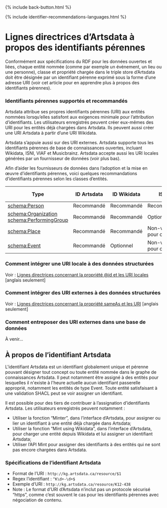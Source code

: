 <p>{% include back-button.html %}</p>
{% include identifier-recommendations-languages.html %}

# Lignes directrices d’Artsdata à propos des identifiants pérennes

Conformément aux spécifications du RDF pour les données ouvertes et liées, chaque entité nommée (comme par exemple un événement, un lieu ou une personne), classe et propriété chargée dans le triple store d’Artsdata doit être désignée par un identifiant pérenne exprimé sous la forme d’une adresse URI (voir cet article pour en apprendre plus à propos des identifiants pérennes).

### Identifiants pérennes supportés et recommandés
Artsdata attribue ses propres identifiants pérennes (URI) aux entités nommées lorsqu’elles satisfont aux exigences minimale pour l’attribution d’identifiants. Les utilisateurs enregistrés peuvent créer eux-mêmes des URI pour les entités déjà chargées dans Artsdata. Ils peuvent aussi créer une URI Artsdata à partir d’une URI Wikidata. 

Artsdata s’appuie aussi sur des URI externes. Artsdata supporte tous les identifiants pérennes de base de connaissances ouvertes, incluant Wikidata, ISNI, VIAF et Musicbrainz. Artsdata accepte aussi les URI locales générées par un fournisseur de données (voir plus bas).

Afin d’aider les fournisseurs de données dans l’adoption et la mise en œuvre d’identifiants pérennes, voici quelques recommandations d’identifiants pérennes selon les classes d’entités.

| Type | ID Artsdata | ID Wikidata | ISNI | URI locale |
| - | - | - | - | - |
| [schema:Person](https://schema.org/Person) | Recommandé | Recommandé | Recommandé | Optionnel |
| [schema:Organization](https://schema.org/Organization)<br>[schema:PerformingGroup]([url](https://schema.org/PerformingGroup)) | Recommandé | Recommandé | Optionnel | Optionnel |
| [schema:Place](https://schema.org/Place) | Recommandé | Recommandé | Non-valide pour ce type | Optionnel |
| [schema:Event](https://schema.org/Event) | Recommandé | Optionnel | Non-valide pour ce type | Optionnel |


### Comment intégrer une URI locale à des données structurées

Voir : [Lignes directrices concernant la propriété @id et les URI locales](https://culturecreates.github.io/artsdata-data-model/id-and-uri-guidelines) [anglais seulement]

### Comment intégrer des URI externes à des données structurées

Voir : [Lignes directrices concernant la propriété sameAs et les URI](https://culturecreates.github.io/artsdata-data-model/sameas-guidelines) [anglais seulement]

### Comment entreposer des URI externes dans une base de données

À venir...

## À propos de l’identifiant Artsdata

L'identifiant Artsdata est un identifiant globalement unique et pérenne pouvant désigner tout concept ou toute entité nommée dans le graphe de connaissances Artsdata. Il peut notamment être assigné à des entités pour lesquelles il n'existe à l'heure actuelle aucun identifiant passerelle approprié, notamment les entités de type Event. Toute entité satisfaisant à une validation SHACL peut se voir assigner un identifiant. 

Il est possible pour des tiers de contribuer à l’assignation d’identifiants Artsdata. Les utilisateurs enregistrés peuvent notamment : 
- Utiliser la fonction “Minter”, dans l’interface d’Artsdata, pour assigner ou lier un identifiant à une entité déjà chargée dans Artsdata;
- Utiliser la fonction “Mint using Wikidata”, dans l’interface d’Artsdata, pour charger une entité depuis Wikidata et lui assigner un identifiant Artsdata; 
- Utiliser l’API Mint pour assigner des identifiants à des entités qui ne sont pas encore chargées dans Artsdata.

### Spécifications de l’identifiant Artsdata

- Format de l’URI : `http://kg.artsdata.ca/resource/$1` 
- Regex l’identifiant : `^K\d+-\d+$`
- Exemple d’URI : `http://kg.artsdata.ca/resource/K12-438`
- Note : Le format d’URI d’Artsdata n’inclut pas un protocole sécurisé “https”, comme c’est souvent le cas pour les identifiants pérennes avec négociation de contenu.
